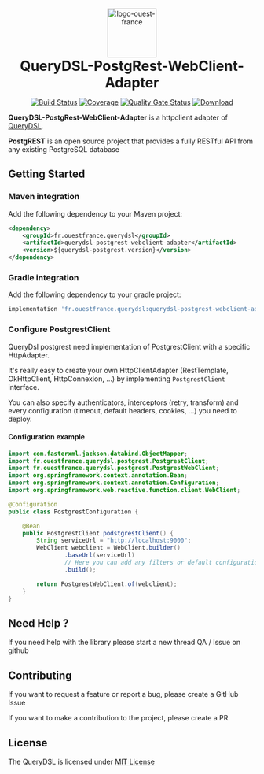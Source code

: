 <div align="center" style="text-align:center;padding-top: 15px">
    <img alt="logo-ouest-france" src="https://sipaui.sipaof.fr/downloads/logotheque/ouest-france-couleur.svg" height="100"/>
    <h1 style="margin: 0;padding: 0">QueryDSL-PostgRest-WebClient-Adapter</h1>
</div>
<div align="center" style="text-align: center">

[![Build Status][maven-build-image]][maven-build-url]
[![Coverage][coverage-image]][coverage-url]
[![Quality Gate Status][sonar-image]][sonar-url]
[![Download][maven-central-image]][maven-central-url]

</div>

**QueryDSL-PostgRest-WebClient-Adapter** is a httpclient adapter of [QueryDSL](https://github.com/Ouest-France/querydsl).

**PostgREST** is an open source project that provides a fully RESTful API from any existing PostgreSQL database

## Getting Started

### Maven integration

Add the following dependency to your Maven project:

```xml
<dependency>
    <groupId>fr.ouestfrance.querydsl</groupId>
    <artifactId>querydsl-postgrest-webclient-adapter</artifactId>
    <version>${querydsl-postgrest.version}</version>
</dependency>
```

### Gradle integration

Add the following dependency to your gradle project:

```groovy
implementation 'fr.ouestfrance.querydsl:querydsl-postgrest-webclient-adapter:${querydsl-postgrest.version}'
```

### Configure PostgrestClient
QueryDsl postgrest need implementation of PostgrestClient with a specific HttpAdapter.

It's really easy to create your own HttpClientAdapter (RestTemplate, OkHttpClient, HttpConnexion, ...) by
implementing `PostgrestClient` interface.

You can also specify authenticators, interceptors (retry, transform) and every configuration (timeout, default headers,
cookies, ...) you need to deploy.

#### Configuration example

```java
import com.fasterxml.jackson.databind.ObjectMapper;
import fr.ouestfrance.querydsl.postgrest.PostgrestClient;
import fr.ouestfrance.querydsl.postgrest.PostgrestWebClient;
import org.springframework.context.annotation.Bean;
import org.springframework.context.annotation.Configuration;
import org.springframework.web.reactive.function.client.WebClient;

@Configuration
public class PostgrestConfiguration {

    @Bean
    public PostgrestClient podstgrestClient() {
        String serviceUrl = "http://localhost:9000";
        WebClient webclient = WebClient.builder()
                .baseUrl(serviceUrl)
                // Here you can add any filters or default configuration you want
                .build();

        return PostgrestWebClient.of(webclient);
    }
}
```
## Need Help ?

If you need help with the library please start a new thread QA / Issue on github

## Contributing

If you want to request a feature or report a bug, please create a GitHub Issue

If you want to make a contribution to the project, please create a PR

## License

The QueryDSL is licensed under [MIT License](https://opensource.org/license/mit/)

[maven-build-image]: https://github.com/Ouest-France/querydsl-postgrest/actions/workflows/build.yml/badge.svg

[maven-build-url]: https://github.com/Ouest-France/querydsl-postgrest/actions/workflows/build.yml

[coverage-image]: https://codecov.io/gh/ouest-france/querydsl-postgrest/graph/badge.svg

[coverage-url]: https://codecov.io/gh/ouest-france/querydsl-postgrest

[maven-central-image]: https://maven-badges.herokuapp.com/maven-central/fr.ouestfrance.querydsl/querydsl-postgrest/badge.svg

[maven-central-url]: https://mvnrepository.com/artifact/fr.ouestfrance.querydsl/querydsl-postgrest

[sonar-image]: https://sonarcloud.io/api/project_badges/measure?project=Ouest-France_querydsl-postgrest&metric=alert_status

[sonar-url]: https://sonarcloud.io/summary/new_code?id=Ouest-France_querydsl-postgrest
